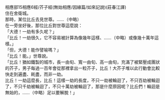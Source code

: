 相應部15相應6經/芥子經(無始相應/因緣篇/如來記說)(莊春江譯)  
住在舍衛城。  
那時，某位比丘去見世尊。……（中略）  
在一旁坐好後，那位比丘對世尊這麼說：  
「大德！一劫有多久呢？」  
「比丘！一劫很久，它不容易被計算為像幾年這樣、……（中略）或像幾十萬年這樣。」  
「但，大德！能作譬喻嗎？」  
「比丘！能。」世尊說。  
「比丘！猶如鐵製的城市，長一由旬、寬一由旬、高一由旬，充滿了被緊壓成團狀的芥子，男子每過一百年會從那裡拿出一粒芥子，比丘！大芥子堆以此行動會比較快走到遍盡、耗盡，而非一劫。  
比丘！一劫這麼長，比丘！這樣一劫的長度，不只一劫被輪迴了，不只百劫被輪迴了，不只千劫被輪迴了，不只十萬劫被輪迴了，那是什麼原因呢？比丘們！輪迴是無始的，……（中略）足以要解脫！」  
  
  
